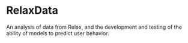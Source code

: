 # RelaxData

An analysis of data from Relax, and the development and testing of the ability of models to predict user behavior.
